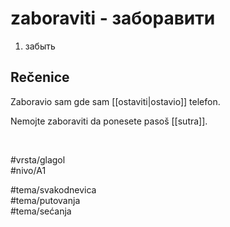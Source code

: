# zaboraviti - заборавити

1. забыть

## Rečenice

Zaboravio sam gde sam [[ostaviti|ostavio]] telefon.  

Nemojte zaboraviti da ponesete pasoš [[sutra]].

<br>

#vrsta/glagol  
#nivo/A1  

#tema/svakodnevica  
#tema/putovanja  
#tema/sećanja  
